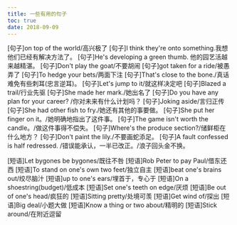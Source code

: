 ```yaml
---
title: 一些有用的句子
toc: true
date: 2018-09-09
---
```

[句子]on top of the world/高兴极了
[句子]I think they're onto something.我想他们已经有解决方法了。
[句子]He's developing a green thumb. 他的园艺活越来越精湛。
[句子]Don't play the goat/不要胡闹
[句子]got taken for a ride/被愚弄了
[句子]To hedge your bets/两面下注
[句子]That's close to the bone./真话难免有些刺耳(忠言逆耳)。
[句子]Let's jump to it/就这样决定吧
[句子]Blazed a trail/行业先驱
[句子]She made her mark./她出名了
[句子]Do you have any plan for your career? /你对未来有什么计划吗？
[句子]Joking aside/言归正传
[句子]She had other fish to fry./她还有其他的事要做。
[句子]She put her finger on it。/她明确地指出了这件事。
[句子]The game isn't worth the candle。/做这件事得不偿失。
[句子]Where's the produce section?/储鲜柜在什么地方？
[句子]Don't paint the lily./不要画蛇添足。
[句子]A fault confessed is half redressed. /错误能承认，一半已改正。/浪子回头金不换。


[短语]Let bygones be bygones/既往不咎 
[短语]Rob Peter to pay Paul/借东还西
[短语]To stand on one's own two feet/独立自主
[短语]beat one's brains out/绞尽脑汁
[短语]up to one's ears/埋首于，专心于
[短语]On a shoestring(budget)/低成本
[短语]Set one's teeth on edge/厌烦
[短语]Be out of one's head/疯狂的
[短语]Sitting pretty/处境可羡
[短语]Get wind of/探出
[短语]Big deal/小题大做
[短语]Know a thing or two about/精明的
[短语]Stick around/在附近逗留
